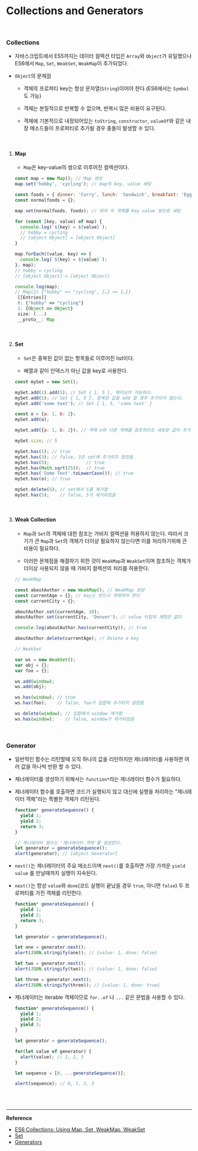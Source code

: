 # Collections and Generators

<br>

### Collections

- 자바스크립트에서 ES5까지는 데이터 컬렉션 타입은 `Array`와 `Object`가 유일했으나 ES6에서 `Map`, `Set`, `WeakSet`, `WeakMap`이 추가되었다.

- `Object`의 문제점

  - 객체의 프로퍼티 key는 항상 문자열(`String`)이어야 한다.(ES6에서는 `Symbol`도 가능)

  - 객체는 본질적으로 반복할 수 없으며, 반복시 많은 비용이 요구된다.

  - 객체에 기본적으로 내장되어있는  `toString`, `constructor`, `valueOf`와 같은 내장 메소드들이 프로퍼티로 추가될 경우 충돌이 발생할 수 있다.

    <br>

1. #### Map

   - `Map`은 key-value의 쌍으로 이루어진 컬렉션이다. 

   ```javascript
   const map = new Map(); // Map 생성
   map.set('hobby', 'cycling'); // map의 key, value 세팅
   
   const foods = { dinner: 'Curry', lunch: 'Sandwich', breakfast: 'Eggs' }; 
   const normalfoods = {}; 
   
   map.set(normalfoods, foods); // 위의 두 객체를 key value 쌍으로 세팅
   
   for (const [key, value] of map) {
     console.log(`${key} = ${value}`); 
     // hobby = cycling  
     // [object Object] = [object Object]
   }
   
   map.forEach((value, key) => {
     console.log(`${key} = ${value}`);
   }, map); 
   // hobby = cycling  
   // [object Object] = [object Object]
   
   console.log(map);
   // Map(2) {"hobby" => "cycling", {…} => {…}}
   	[[Entries]]
   	0: {"hobby" => "cycling"}
   	1: {Object => Object}
   	size: (...)
   	__proto__: Map
   ```

   <br>

2. #### Set

   - `Set`은 중복된 값이 없는 항목들로 이루어진 list이다.

   - 배열과 같이 인덱스가 아닌 값을 key로 사용한다.

   ```javascript
   const mySet = new Set();
   
   mySet.add(1).add(5); // Set { 1, 5 }, 체이닝이 가능하다.
   mySet.add(5); // Set { 1, 5 }, 중복된 값을 add 할 경우 추가되지 않는다.
   mySet.add('some text'); // Set { 1, 5, 'some text' }
   
   const o = {a: 1, b: 2};
   mySet.add(o);
   
   mySet.add({a: 1, b: 2}); // 객체 o와 다른 객체를 참조하므로 새로운 값이 추가 된다.
   
   mySet.size; // 5
   
   mySet.has(1); // true
   mySet.has(3); // false, 3은 set에 추가되지 않았음
   mySet.has(5);              // true
   mySet.has(Math.sqrt(25));  // true
   mySet.has('Some Text'.toLowerCase()); // true
   mySet.has(o); // true
   
   mySet.delete(5); // set에서 5를 제거함
   mySet.has(5);    // false, 5가 제거되었음
   ```

   <br>

3. #### Weak Collection

   - `Map`과 `Set`의 객체에 대한 참조는 가비지 컬렉션을 허용하지 않는다. 따라서 크기가 큰 `Map`과 `Set`의 객체가 더이상 필요하지 않는다면 이를 처리하기위해 큰 비용이 필요하다.

   - 이러한 문제점을 해결하기 위한 것이 `WeakMap`과 `WeakSet`이며 참조하는 객체가 더이상 사용되지 않을 때 가비지 컬렉션의 처리를 허용한다.

   ```javascript
   // WeakMap
   
   const aboutAuthor = new WeakMap(); // WeakMap 생성
   const currentAge = {}; // key는 반드시 객체여야 한다
   const currentCity = {}; 
   
   aboutAuthor.set(currentAge, 30); 
   aboutAuthor.set(currentCity, 'Denver'); // value 타입의 제한은 없다
   
   console.log(aboutAuthor.has(currentCity)); // true
   
   aboutAuthor.delete(currentAge); // Delete a key
   ```

   ```javascript
   // WeakSet
   
   var ws = new WeakSet();
   var obj = {};
   var foo = {};
   
   ws.add(window);
   ws.add(obj);
   
   ws.has(window); // true
   ws.has(foo);    // false, foo가 집합에 추가되지 않았음
   
   ws.delete(window); // 집합에서 window 제거함
   ws.has(window);    // false, window가 제거되었음
   ```

<br>

### Generator

- 일반적인 함수는 리턴할때 오직 하나의 값을 리턴하지만 제너레이터를 사용하면 여러 값을 하나씩 반환 할 수 있다.

- 제너레이터를 생성하기 위해서는 `function*`라는 제너레이터 함수가 필요하다.

- 제너레이터 함수를 호출하면 코드가 실행되지 않고 대신에 실행을 처리하는 "제너레이터 객체"라는  특별한 객체가 리턴된다.

  ```javascript
  function* generateSequence() {
    yield 1;
    yield 2;
    return 3;
  }
  
  // 제너레이터 함수는 '제너레이터 객체'를 생성한다.
  let generator = generateSequence();
  alert(generator); // [object Generator]
  ```

- `next()`는 제너레이터의 주요 메소드이며 `next()`를 호출하면 가장 가까운 `yield value` 를 만날때까지 실행이 지속된다.

- `next()`는 항상 `value`와 `done`(코드 실행이 끝났을 경우 `true`, 아니면 `false`) 두 프로퍼티를 가진 객체를 리턴한다.

  ```javascript
  function* generateSequence() {
    yield 1;
    yield 2;
    return 3;
  }
  
  let generator = generateSequence();
  
  let one = generator.next();
  alert(JSON.stringify(one)); // {value: 1, done: false}
  
  let two = generator.next();
  alert(JSON.stringify(two)); // {value: 1, done: false}
  
  let three = generator.next();
  alert(JSON.stringify(three)); // {value: 1, done: true}
  ```

- 제너레이터는 iterable 객체이므로 `for..of` 나 `...` 같은 문법을 사용할 수 있다.

  ```javascript
  function* generateSequence() {
    yield 1;
    yield 2;
    yield 3;
  }
  
  let generator = generateSequence();
  
  for(let value of generator) {
    alert(value); // 1, 2, 3
  }
  
  let sequence = [0, ...generateSequence()];
  
  alert(sequence); // 0, 1, 2, 3
  ```

<br>

<br>

------

**Reference**

- [ES6 Collections: Using Map, Set, WeakMap, WeakSet](https://www.sitepoint.com/es6-collections-map-set-weakmap-weakset/)
- [Set](https://developer.mozilla.org/ko/docs/Web/JavaScript/Reference/Global_Objects/Set)
- [Generators](https://javascript.info/generators)

